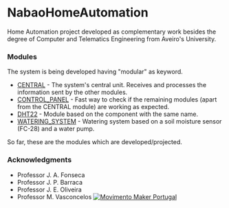 # NabaoHomeAutomation

Home Automation project developed as complementary work besides the degree of Computer and Telematics Engineering from Aveiro's University.

### Modules

The system is being developed having "modular" as keyword.

* [CENTRAL](./Modules/CENTRAL) - The system's central unit. Receives and processes the information sent by the other modules.
* [CONTROL_PANEL](./Modules/CONTROL_PANEL) - Fast way to check if the remaining modules (apart from the CENTRAL module) are working as expected.
* [DHT22](./Modules/DHT22) - Module based on the component with the same name.
* [WATERING_SYSTEM](./Modules/WATERING_SYSTEM) - Watering system based on a soil moisture sensor (FC-28) and a water pump.

So far, these are the modules which are developed/projected.

### Acknowledgments

* Professor J. A. Fonseca
* Professor J. P. Barraca
* Professor J. E. Oliveira
* Professor M. Vasconcelos
[![Movimento Maker Portugal](https://forum.movimentomaker.pt/uploads/default/original/1X/c2ce1564e35d002983319f614bebd67ee76a054d.png)](http://forum.movimentomaker.pt)
